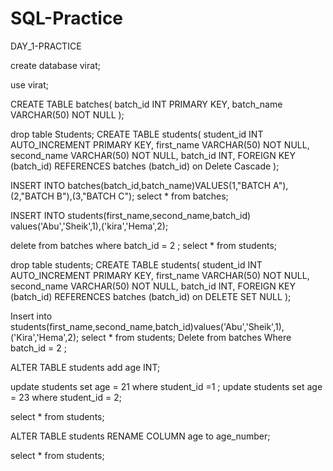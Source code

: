 # SQL-Practice

DAY_1-PRACTICE

create database virat;

use virat;

CREATE TABLE batches(
batch_id INT PRIMARY KEY,
batch_name VARCHAR(50) NOT NULL
);

drop table Students;
CREATE TABLE students(
student_id INT AUTO_INCREMENT PRIMARY KEY,
first_name VARCHAR(50) NOT NULL,
second_name VARCHAR(50) NOT NULL,
batch_id INT,
FOREIGN KEY (batch_id) REFERENCES batches (batch_id) on Delete Cascade
);

INSERT INTO batches(batch_id,batch_name)VALUES(1,"BATCH A"),(2,"BATCH B"),(3,"BATCH C");
select * from batches;

INSERT INTO students(first_name,second_name,batch_id) values('Abu','Sheik',1),('kira','Hema',2);



delete from batches where batch_id = 2 ;
select * from students;

drop table students;
CREATE TABLE students(
student_id INT AUTO_INCREMENT PRIMARY KEY,
first_name VARCHAR(50) NOT NULL,
second_name VARCHAR(50) NOT NULL,
batch_id INT,
FOREIGN KEY (batch_id) REFERENCES batches (batch_id) on DELETE SET NULL 
);

Insert into students(first_name,second_name,batch_id)values('Abu','Sheik',1),('Kira','Hema',2);
select * from students;
Delete from batches Where batch_id = 2 ;

ALTER TABLE students 
add age INT;

update students set age = 21 where student_id =1 ;
update students set age = 23 where student_id = 2;

select * from students;

ALTER TABLE students
RENAME COLUMN age to age_number;

select * from students;
